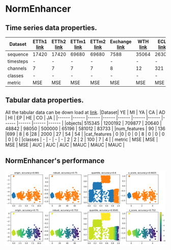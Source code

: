 # NormEnhancer

## Time series data properties.
| Dataset| ETTh1 [link](https://github.com/zhouhaoyi/ETDataset)| ETTh2 [link](https://github.com/zhouhaoyi/ETDataset) | ETTm1 [link](https://github.com/zhouhaoyi/ETDataset) | ETTm2 [link](https://github.com/zhouhaoyi/ETDataset) | Exchange [link](https://drive.google.com/drive/folders/1ZOYpTUa82_jCcxIdTmyr0LXQfvaM9vIy) | WTH [link](https://drive.google.com/drive/folders/1ohGYWWohJlOlb2gsGTeEq3Wii2egnEPR) | ECL [link](https://drive.google.com/drive/folders/1ohGYWWohJlOlb2gsGTeEq3Wii2egnEPR)  | Traffic [link](https://drive.google.com/drive/folders/1ZOYpTUa82_jCcxIdTmyr0LXQfvaM9vIy) | FA [link](https://www.timeseriesclassification.com/Downloads/Archives/Multivariate2018_arff.zip) | PE [link](https://www.timeseriesclassification.com/Downloads/Archives/Multivariate2018_arff.zip)  | HA [link](https://www.timeseriesclassification.com/Downloads/Archives/Multivariate2018_arff.zip) | PH [link](https://www.timeseriesclassification.com/Downloads/Archives/Multivariate2018_arff.zip)  | IN [link](https://www.timeseriesclassification.com/Downloads/Archives/Multivariate2018_arff.zip) |
| ------ | ----- | ----- | ----- | ------| -------  | ---  | -----| -------  | --  | --  | --  | ---  | --  | 
|sequence| 17420 | 17420 | 69680 | 69680 | 7588     | 35064| 26304| 17544    | 9414| 440 | 1000| 6668 | 50000|
|timesteps | -     | -     | -     | -     | -        | -     | -     | -        | 62   | 144  | 152  | 217  | 22 |
|channels  | 7     | 7     | 7     | 7     | 8        | 12    | 321   | 862      | 144  | 963  | 3    | 11   | 200|
|classes   | -     | -     | -     | -     | -        | -     | -     | -        | 2    | 7    | 26   | 39   | 10 |   
|metric    | MSE   | MSE   | MSE   | MSE   | MSE      | MSE   | MSE   | MSE      | AUC  | MAUC | MAUC | MAUC | MAUC|


## Tabular data properties. 
All the tabular data can be down load at [link](https://www.dropbox.com/s/dl/o53umyg6mn3zhxy/data.tar.gz).
|Dataset| YE     | MI  | YA     | CA    | AD    | HI    | EP     | HE    | CO     | JA   |
|------ |------ |------ |------ |------ |------ |------ |------ |------ |------ |------ |
|objects| 515345 | 1200192 | 709877 | 20640 | 48842 | 98050 | 500000 | 65196 | 581012 | 83733 |
|num_features | 90     | 136     |699    | 8    | 6     |28    | 2000   | 27    | 54     | 54    |
|cat_features | 0      |0        | 0     | 0    | 8     | 0    | 0      | 0     | 0      | 0     |
|classes      | -      | -       | -     | -    | 2     | 2    | 2      | 100   | 7      | 4     |
| metric      | MSE    | MSE     | MSE   | MSE   | AUC  | AUC  | AUC    | MAUC  | MAUC   | MAUC  |

## NormEnhancer's performance
![image](insight1.png)
